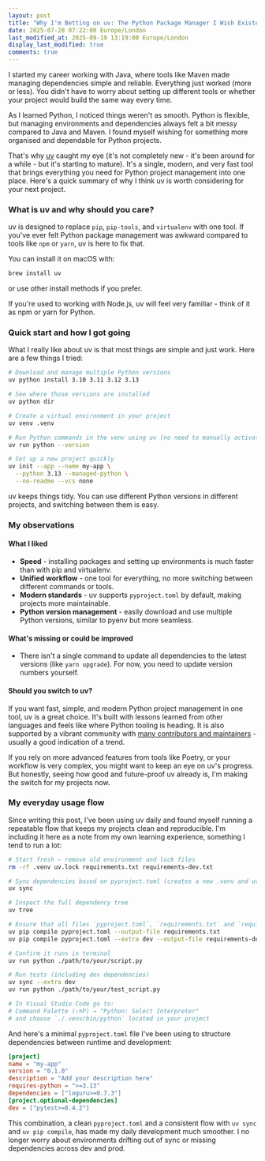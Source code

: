 ```yaml
---
layout: post
title: "Why I'm Betting on uv: The Python Package Manager I Wish Existed Years Ago"
date: 2025-07-28 07:22:00 Europe/London
last_modified_at: 2025-09-19 13:19:00 Europe/London
display_last_modified: true
comments: true
---
```


I started my career working with Java, where tools like Maven made managing dependencies simple and reliable. Everything just worked (more or less). You didn't have to worry about setting up different tools or whether your project would build the same way every time.

As I learned Python, I noticed things weren't as smooth. Python is flexible, but managing environments and dependencies always felt a bit messy compared to Java and Maven. I found myself wishing for something more organised and dependable for Python projects.

That's why [uv](https://github.com/astral-sh/uv) caught my eye (it's not completely new - it's been around for a while - but it's starting to mature). It's a single, modern, and very fast tool that brings everything you need for Python project management into one place. Here's a quick summary of why I think uv is worth considering for your next project.

### What is uv and why should you care?

uv is designed to replace `pip`, `pip-tools`, and `virtualenv` with one tool. If you've ever felt Python package management was awkward compared to tools like `npm` or `yarn`, uv is here to fix that.

You can install it on macOS with:

```bash
brew install uv
```

or use other install methods if you prefer.

If you're used to working with Node.js, uv will feel very familiar - think of it as npm or yarn for Python.

### Quick start and how I got going

What I really like about uv is that most things are simple and just work. Here are a few things I tried:

```bash
# Download and manage multiple Python versions
uv python install 3.10 3.11 3.12 3.13

# See where those versions are installed
uv python dir

# Create a virtual environment in your project
uv venv .venv

# Run Python commands in the venv using uv (no need to manually activate)
uv run python --version

# Set up a new project quickly
uv init --app --name my-app \
  --python 3.13 --managed-python \
  --no-readme --vcs none
```

uv keeps things tidy. You can use different Python versions in different projects, and switching between them is easy.

### My observations

#### What I liked

- **Speed** - installing packages and setting up environments is much faster than with pip and virtualenv.
- **Unified workflow** - one tool for everything, no more switching between different commands or tools.
- **Modern standards** - uv supports `pyproject.toml` by default, making projects more maintainable.
- **Python version management** - easily download and use multiple Python versions, similar to pyenv but more seamless.

#### What's missing or could be improved

- There isn't a single command to update all dependencies to the latest versions (like `yarn upgrade`). For now, you need to update version numbers yourself.

#### Should you switch to uv?

If you want fast, simple, and modern Python project management in one tool, uv is a great choice. It's built with lessons learned from other languages and feels like where Python tooling is heading. It is also supported by a vibrant community with [many contributors and maintainers](https://github.com/astral-sh/uv/graphs/contributors) - usually a good indication of a trend.

If you rely on more advanced features from tools like Poetry, or your workflow is very complex, you might want to keep an eye on uv's progress. But honestly, seeing how good and future-proof uv already is, I'm making the switch for my projects now.

### My everyday usage flow

Since writing this post, I've been using uv daily and found myself running a repeatable flow that keeps my projects clean and reproducible. I'm including it here as a note from my own learning experience, something I tend to run a lot:

```bash
# Start fresh — remove old environment and lock files
rm -rf .venv uv.lock requirements.txt requirements-dev.txt

# Sync dependencies based on pyproject.toml (creates a new .venv and uv.lock)
uv sync

# Inspect the full dependency tree
uv tree

# Ensure that all files `pyproject.toml`, `requirements.txt` and `requirements-dev.txt` contain the same dependencies
uv pip compile pyproject.toml --output-file requirements.txt
uv pip compile pyproject.toml --extra dev --output-file requirements-dev.txt

# Confirm it runs in terminal
uv run python ./path/to/your/script.py

# Run tests (including dev dependencies)
uv sync --extra dev
uv run python ./path/to/your/test_script.py

# In Visual Studio Code go to:
# Command Palette (⇧⌘P) → "Python: Select Interpreter"
# and choose `./.venv/bin/python` located in your project
```

And here's a minimal `pyproject.toml` file I've been using to structure dependencies between runtime and development:

```toml
[project]
name = "my-app"
version = "0.1.0"
description = "Add your description here"
requires-python = ">=3.13"
dependencies = ["loguru>=0.7.3"]
[project.optional-dependencies]
dev = ["pytest>=8.4.2"]
```

This combination, a clean `pyproject.toml` and a consistent flow with `uv sync` and `uv pip compile`, has made my daily development much smoother. I no longer worry about environments drifting out of sync or missing dependencies across dev and prod.
